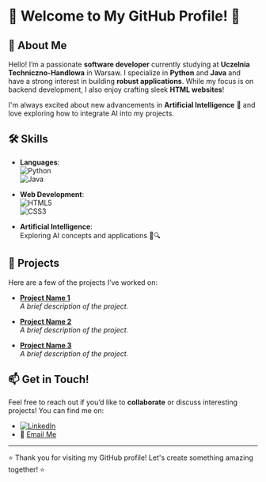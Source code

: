 # 🌟 Welcome to My GitHub Profile! 🌟

## 👋 About Me

Hello! I’m a passionate **software developer** currently studying at **Uczelnia Techniczno-Handlowa** in Warsaw. I specialize in **Python** and **Java** and have a strong interest in building **robust applications**. While my focus is on backend development, I also enjoy crafting sleek **HTML websites**!

I'm always excited about new advancements in **Artificial Intelligence** 🤖 and love exploring how to integrate AI into my projects.

## 🛠️ Skills

- **Languages**:  
  ![Python](https://img.shields.io/badge/Python-3670A0?style=for-the-badge&logo=python&logoColor=ffdd54)  
  ![Java](https://img.shields.io/badge/Java-ED8B00?style=for-the-badge&logo=java&logoColor=white)
  
- **Web Development**:  
  ![HTML5](https://img.shields.io/badge/HTML5-E34F26?style=for-the-badge&logo=html5&logoColor=white)  
  ![CSS3](https://img.shields.io/badge/CSS3-1572B6?style=for-the-badge&logo=css3&logoColor=white)

- **Artificial Intelligence**:  
  Exploring AI concepts and applications 🤖🔍

## 🚀 Projects

Here are a few of the projects I’ve worked on:

- **[Project Name 1](link-to-your-project-1)**  
  *A brief description of the project.*

- **[Project Name 2](link-to-your-project-2)**  
  *A brief description of the project.*

- **[Project Name 3](link-to-your-project-3)**  
  *A brief description of the project.*

## 📫 Get in Touch!

Feel free to reach out if you’d like to **collaborate** or discuss interesting projects! You can find me on:

- [![LinkedIn](https://img.shields.io/badge/LinkedIn-0A66C2?style=for-the-badge&logo=linkedin&logoColor=white)](your-linkedin-profile)  
- 📧 [Email Me](mailto:ciamciarashows@gamil.com)

---

⭐ Thank you for visiting my GitHub profile! Let's create something amazing together! ⭐
